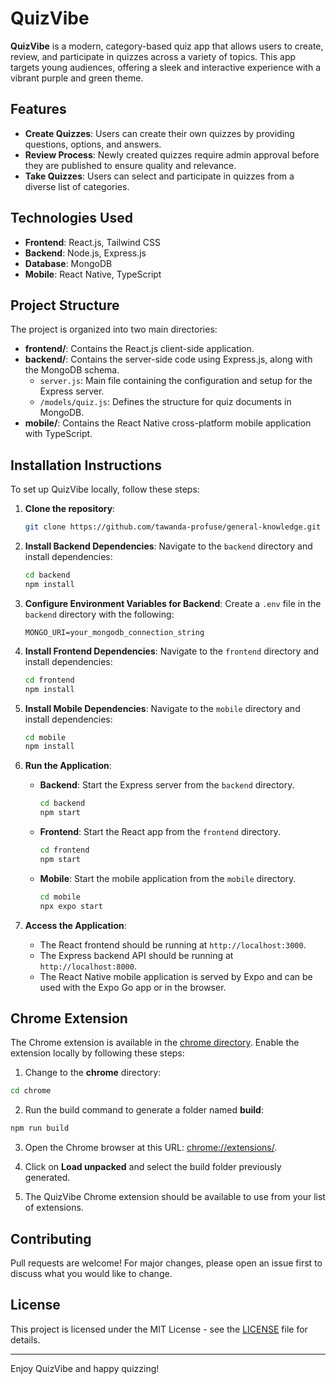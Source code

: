 # QuizVibe

**QuizVibe** is a modern, category-based quiz app that allows users to create, review, and participate in quizzes across a variety of topics. This app targets young audiences, offering a sleek and interactive experience with a vibrant purple and green theme.

## Features

- **Create Quizzes**: Users can create their own quizzes by providing questions, options, and answers.
- **Review Process**: Newly created quizzes require admin approval before they are published to ensure quality and relevance.
- **Take Quizzes**: Users can select and participate in quizzes from a diverse list of categories.

## Technologies Used

- **Frontend**: React.js, Tailwind CSS
- **Backend**: Node.js, Express.js
- **Database**: MongoDB
- **Mobile**: React Native, TypeScript

## Project Structure

The project is organized into two main directories:

- **frontend/**: Contains the React.js client-side application.
- **backend/**: Contains the server-side code using Express.js, along with the MongoDB schema.
    - `server.js`: Main file containing the configuration and setup for the Express server.
    - `/models/quiz.js`: Defines the structure for quiz documents in MongoDB.
- **mobile/**: Contains the React Native cross-platform mobile application with TypeScript.

## Installation Instructions

To set up QuizVibe locally, follow these steps:

1. **Clone the repository**:
    ```bash
    git clone https://github.com/tawanda-profuse/general-knowledge.git
    ```

2. **Install Backend Dependencies**:
    Navigate to the `backend` directory and install dependencies:
    ```bash
    cd backend
    npm install
    ```

3. **Configure Environment Variables for Backend**:
    Create a `.env` file in the `backend` directory with the following:
    ```plaintext
    MONGO_URI=your_mongodb_connection_string
    ```

4. **Install Frontend Dependencies**:
    Navigate to the `frontend` directory and install dependencies:
    ```bash
    cd frontend
    npm install
    ```
5. **Install Mobile Dependencies**:
    Navigate to the `mobile` directory and install dependencies:
    ```bash
    cd mobile 
    npm install
    ```

6. **Run the Application**:

    - **Backend**: Start the Express server from the `backend` directory.
        ```bash
        cd backend
        npm start
        ```

    - **Frontend**: Start the React app from the `frontend` directory.
        ```bash
        cd frontend
        npm start
        ```
    - **Mobile**: Start the mobile application from the `mobile` directory.
      ```bash
      cd mobile
      npx expo start
      ```

6. **Access the Application**:
    - The React frontend should be running at `http://localhost:3000`.
    - The Express backend API should be running at `http://localhost:8000`.
    - The React Native mobile application is served by Expo and can be used with the Expo Go app or in the browser.

## Chrome Extension

The Chrome extension is available in the [chrome directory](/chrome/). Enable the extension locally by following these steps:

1. Change to the **chrome** directory:

```bash
cd chrome
```

2. Run the build command to generate a folder named **build**:

```bash
npm run build
```

3. Open the Chrome browser at this URL: [chrome://extensions/](chrome://extensions/).

4. Click on **Load unpacked** and select the build folder previously generated.

5. The QuizVibe Chrome extension should be available to use from your list of extensions.

## Contributing

Pull requests are welcome! For major changes, please open an issue first to discuss what you would like to change.

## License

This project is licensed under the MIT License - see the [LICENSE](LICENSE) file for details.

---

Enjoy QuizVibe and happy quizzing!
